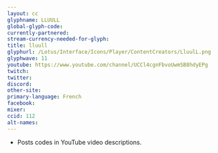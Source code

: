 ```yaml
---
layout: cc
glyphname: LLUULL
global-glyph-code:
currently-partnered:
stream-currency-needed-for-glyph:
title: lluull
glyphurl: /Lotus/Interface/Icons/Player/ContentCreators/LluulL.png
glyphwave: 11
youtube: https://www.youtube.com/channel/UCCl4cgnFbvoUwmSB8hdyEPg
twitch:
twitter:
discord:
other-site:
primary-language: French
facebook:
mixer:
ccid: 112
alt-names:
---
```

* Posts codes in YouTube video descriptions.
